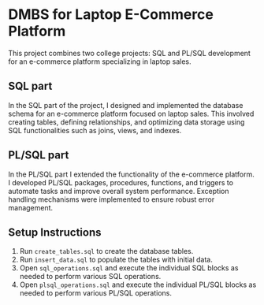 # DMBS for Laptop E-Commerce Platform

This project combines two college projects: SQL and PL/SQL development for an e-commerce platform specializing in laptop sales.

## SQL part

In the SQL part of the project, I designed and implemented the database schema for an e-commerce platform focused on laptop sales. This involved creating tables, defining relationships, and optimizing data storage using SQL functionalities such as joins, views, and indexes.

## PL/SQL part

In the PL/SQL part I extended the functionality of the e-commerce platform. I developed PL/SQL packages, procedures, functions, and triggers to automate tasks and improve overall system performance. Exception handling mechanisms were implemented to ensure robust error management.

## Setup Instructions

1. Run `create_tables.sql` to create the database tables.
2. Run `insert_data.sql` to populate the tables with initial data.
3. Open `sql_operations.sql` and execute the individual SQL blocks as needed to perform various SQL operations.
4. Open `plsql_operations.sql` and execute the individual PL/SQL blocks as needed to perform various PL/SQL operations.
